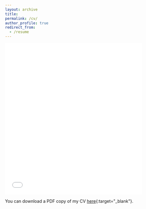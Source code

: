 ```yaml
---
layout: archive
title: 
permalink: /cv/
author_profile: true
redirect_from:
  - /resume
---
```


<iframe src="/files/CV_Santoleri_Sep24.pdf" width="90%" height="500" frameborder="no" border="0" marginwidth="0" marginheight="0"></iframe>

You can download a PDF copy of my CV [here](/files/CV_Santoleri_Jan24.pdf){:target="_blank"}.
